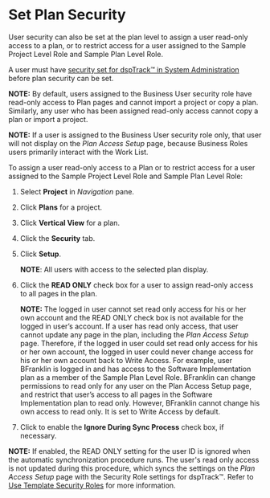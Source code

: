 # Set Plan Security

User security can also be set at the plan level to assign a user
read-only access to a plan, or to restrict access for a user assigned to
the Sample Project Level Role and Sample Plan Level Role.

A user must have [security set for dspTrack™ in System
Administration](Set_dspTrack_Security_in_System_Administration.htm)
before plan security can be set.

**NOTE:** By default, users assigned to the Business User security role
have read-only access to Plan pages and cannot import a project or copy
a plan. Similarly, any user who has been assigned read-only access
cannot copy a plan or import a project.

<span style="font-weight: bold;">NOTE:</span> If a user is assigned to
the Business User security role only, that user will not display on the
<span style="font-style: italic;">Plan Access Setup</span> page, because
Business Roles users primarily interact with the Work List.

To assign a user read-only access to a Plan or to restrict access for a
user assigned to the Sample Project Level Role and Sample Plan Level
Role:

1.  Select **Project** in *Navigation* pane.

2.  Click **Plans** for a project.

3.  Click **Vertical View** for a plan.

4.  Click the **Security** tab.

5.  Click **Setup**.
    
    **NOTE**: All users with access to the selected plan display.

6.  Click the <span>**READ ONLY** check box</span> for a user to assign
    read-only access to all pages in the plan.
    
    <span style="font-weight: bold;">NOTE:</span> The logged in user
    cannot set read only access for his or her own account and the READ
    ONLY check box is not available for the logged in user’s account. If
    a user has read only access, that user cannot update any page in the
    plan, including the *Plan Access Setup* page. Therefore, if the
    logged in user could set read only access for his or her own
    account, the logged in user could never change access for his or her
    own account back to Write Access. For example, user BFranklin is
    logged in and has access to the Software Implementation plan as a
    member of the Sample Plan Level Role. BFranklin can change
    permissions to read only for any user on the Plan Access Setup page,
    and restrict that user’s access to all pages in the Software
    Implementation plan to read only. However, BFranklin cannot change
    his own access to read only. It is set to Write Access by default.

7.  Click to enable the <span style="font-weight: bold;">Ignore During
    Sync Process</span> check box, if necessary.

<span style="font-weight: bold;">NOTE:</span> If enabled, the READ ONLY
setting for the user ID is ignored when the automatic synchronization
procedure runs. The user's read only access is not updated during this
procedure, which syncs the settings on the
<span style="font-style: italic;">Plan Access Setup</span> page with the
Security Role settings for dspTrack™. Refer to [Use Template Security
Roles](Use_Template_Security_Roles.htm) for more information.
